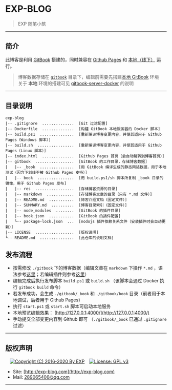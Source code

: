 # EXP-BLOG

> EXP 随笔小筑

------

## 简介

此博客是利用 [GitBook](https://docs.gitbook.com/) 搭建的，同时兼容在 [Github Pages](https://lyy289065406.github.io/exp-blog/index.html) 和 [本地（线下）](http://127.0.0.1:4000/) 运行。

> 博客数据存储在 [`gitbook`](https://github.com/lyy289065406/exp-blog/tree/master/gitbook) 目录下，编辑前需要先搭建[本地 GitBook](http://127.0.0.1:4000/) 环境
<br/> 关于 **本地** 环境的搭建可见 [gitbook-server-docker](https://github.com/lyy289065406/gitbook-server-docker) 的说明


------

## 目录说明

```
exp-blog
|-- .gitignore  ..............  [Git 过滤配置]
|-- Dockerfile  ..............  [构建 GitBook 本地服务器的 Docker 脚本]
|-- build.ps1  ...............  [重新编译博客变更内容，并使其适用于 Github Pages（Windows 脚本）]
|-- build.sh  ................  [重新编译博客变更内容，并使其适用于 Github Pages（Linux 脚本）]
|-- index.html  ..............  [Github Pages 首页（会自动跳转到博客首页）]
|-- gitbook  .................  [GitBook 的工作目录，存储博客数据]
|   |-- _book  ...............  [用 GitBook 编译生成的静态网站数据，用于本地测试（因含下划线不被 Github Pages 支持）]
|   |-- book  ................  [用 build.ps1/sh 脚本所复制 _book 目录的镜像，用于 Github Pages 发布]
|   |-- res  .................  [存储博客资源的目录]
|   |-- markdown  ............  [存储博客文章的目录（只有 *.md 文件）]
|   |-- README.md  ...........  [博客介绍文档（固定文件）]
|   |-- SUMMARY.md  ..........  [博客目录索引（固定文件）]
|   |-- node_modules  ........  [GitBook 的插件目录]
|   |-- book.json  ...........  [GitBook 的插件配置]
|   └-- package-lock.json  ...  [nodojs 插件依赖关系文件（安装插件时会自动更新）]
|-- LICENSE  .................  [版权说明]
└-- README.md  ...............  [此仓库的说明文档]

```


## 发布流程

- 按需修改 `./gitbook` 下的博客数据（编辑文章在 `markdown` 下操作 `*.md` ，语法参考[这里](https://yangjh.oschina.io/gitbook/)；若编辑插件则参考[这里](https://github.com/lyy289065406/gitbook-server-docker#0x06-%E6%80%8E%E6%A0%B7%E5%AE%89%E8%A3%85-gitbook-%E6%8F%92%E4%BB%B6)）
- 编辑完成后执行发布脚本 `build.ps1` 或 `build.sh` （该脚本会通过 Docker 执行 `gitbook build` 命令） 
- 若发布成功，会生成 `./gitbook/_book` 和 `./gitbook/book` 目录（前者用于本地调试，后者用于 Github Pages）
- 执行 `start.ps1` 或 `start.sh` 脚本可启动本地服务
- 本地预览编辑效果： [http://127.0.0.1:4000/](http://127.0.0.1:4000/)
- 手动提交全部变更内容到 Github 即可 （`./gitbook/_book` 已通过 `.gitignore` 过滤）



------

## 版权声明

　[![Copyright (C) 2016-2020 By EXP](https://img.shields.io/badge/Copyright%20(C)-2016~2019%20By%20EXP-blue.svg)](http://exp-blog.com)　[![License: GPL v3](https://img.shields.io/badge/License-GPL%20v3-blue.svg)](https://www.gnu.org/licenses/gpl-3.0)
  

- Site: [http://exp-blog.com](http://exp-blog.com) 
- Mail: <a href="mailto:289065406@qq.com?subject=[EXP's Github]%20Your%20Question%20（请写下您的疑问）&amp;body=What%20can%20I%20help%20you?%20（需要我提供什么帮助吗？）">289065406@qq.com</a>


------